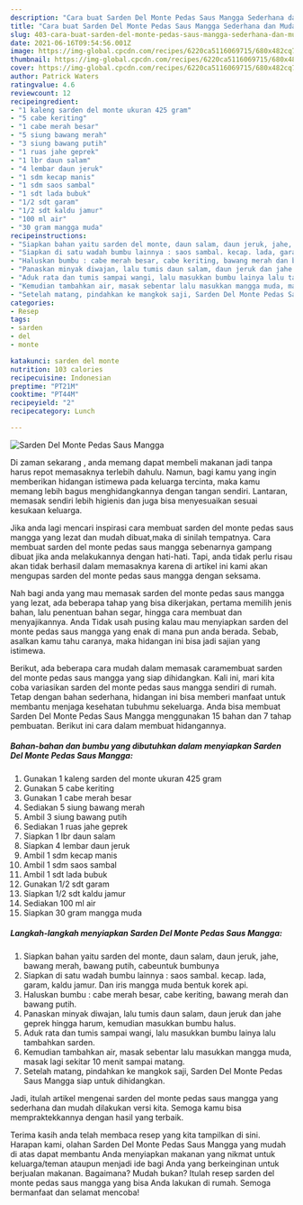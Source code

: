 ```yaml
---
description: "Cara buat Sarden Del Monte Pedas Saus Mangga Sederhana dan Mudah Dibuat"
title: "Cara buat Sarden Del Monte Pedas Saus Mangga Sederhana dan Mudah Dibuat"
slug: 403-cara-buat-sarden-del-monte-pedas-saus-mangga-sederhana-dan-mudah-dibuat
date: 2021-06-16T09:54:56.001Z
image: https://img-global.cpcdn.com/recipes/6220ca5116069715/680x482cq70/sarden-del-monte-pedas-saus-mangga-foto-resep-utama.jpg
thumbnail: https://img-global.cpcdn.com/recipes/6220ca5116069715/680x482cq70/sarden-del-monte-pedas-saus-mangga-foto-resep-utama.jpg
cover: https://img-global.cpcdn.com/recipes/6220ca5116069715/680x482cq70/sarden-del-monte-pedas-saus-mangga-foto-resep-utama.jpg
author: Patrick Waters
ratingvalue: 4.6
reviewcount: 12
recipeingredient:
- "1 kaleng sarden del monte ukuran 425 gram"
- "5 cabe keriting"
- "1 cabe merah besar"
- "5 siung bawang merah"
- "3 siung bawang putih"
- "1 ruas jahe geprek"
- "1 lbr daun salam"
- "4 lembar daun jeruk"
- "1 sdm kecap manis"
- "1 sdm saos sambal"
- "1 sdt lada bubuk"
- "1/2 sdt garam"
- "1/2 sdt kaldu jamur"
- "100 ml air"
- "30 gram mangga muda"
recipeinstructions:
- "Siapkan bahan yaitu sarden del monte, daun salam, daun jeruk, jahe, bawang merah, bawang putih, cabeuntuk bumbunya"
- "Siapkan di satu wadah bumbu lainnya : saos sambal. kecap. lada, garam, kaldu jamur. Dan iris mangga muda bentuk korek api."
- "Haluskan bumbu : cabe merah besar, cabe keriting, bawang merah dan bawang putih."
- "Panaskan minyak diwajan, lalu tumis daun salam, daun jeruk dan jahe geprek hingga harum, kemudian masukkan bumbu halus."
- "Aduk rata dan tumis sampai wangi, lalu masukkan bumbu lainya lalu tambahkan sarden."
- "Kemudian tambahkan air, masak sebentar lalu masukkan mangga muda, masak lagi sekitar 10 menit sampai matang."
- "Setelah matang, pindahkan ke mangkok saji, Sarden Del Monte Pedas Saus Mangga siap untuk dihidangkan."
categories:
- Resep
tags:
- sarden
- del
- monte

katakunci: sarden del monte 
nutrition: 103 calories
recipecuisine: Indonesian
preptime: "PT21M"
cooktime: "PT44M"
recipeyield: "2"
recipecategory: Lunch

---
```



![Sarden Del Monte Pedas Saus Mangga](https://img-global.cpcdn.com/recipes/6220ca5116069715/680x482cq70/sarden-del-monte-pedas-saus-mangga-foto-resep-utama.jpg)

Di zaman  sekarang , anda memang dapat membeli makanan jadi tanpa harus repot memasaknya terlebih dahulu. Namun, bagi kamu yang ingin memberikan hidangan istimewa pada keluarga tercinta, maka kamu memang lebih bagus menghidangkannya dengan tangan sendiri. Lantaran, memasak sendiri lebih higienis dan juga bisa menyesuaikan sesuai kesukaan keluarga.

Jika anda lagi mencari inspirasi cara membuat sarden del monte pedas saus mangga yang lezat dan mudah dibuat,maka di sinilah tempatnya. Cara membuat sarden del monte pedas saus mangga  sebenarnya gampang dibuat jika anda melakukannya dengan hati-hati. Tapi, anda tidak perlu risau akan tidak berhasil dalam memasaknya 
karena di artikel ini kami akan mengupas sarden del monte pedas saus mangga dengan seksama.  



Nah bagi anda yang mau memasak sarden del monte pedas saus mangga yang lezat, ada beberapa tahap yang bisa dikerjakan, pertama memilih jenis bahan, lalu penentuan bahan segar, hingga cara membuat dan menyajikannya. Anda Tidak usah pusing kalau mau menyiapkan sarden del monte pedas saus mangga yang enak di mana pun anda berada. Sebab, asalkan kamu  tahu caranya, maka hidangan ini bisa jadi sajian yang istimewa.

Berikut, ada beberapa cara mudah dalam memasak caramembuat sarden del monte pedas saus mangga yang siap dihidangkan. Kali ini, mari kita coba variasikan sarden del monte pedas saus mangga sendiri di rumah. Tetap dengan bahan sederhana, hidangan ini bisa memberi manfaat untuk membantu menjaga kesehatan tubuhmu sekeluarga. Anda bisa membuat Sarden Del Monte Pedas Saus Mangga menggunakan 15 bahan dan 7 tahap pembuatan. Berikut ini cara dalam membuat hidangannya.

<!--inarticleads1-->

##### Bahan-bahan dan bumbu yang dibutuhkan dalam menyiapkan Sarden Del Monte Pedas Saus Mangga:

1. Gunakan 1 kaleng sarden del monte ukuran 425 gram
1. Gunakan 5 cabe keriting
1. Gunakan 1 cabe merah besar
1. Sediakan 5 siung bawang merah
1. Ambil 3 siung bawang putih
1. Sediakan 1 ruas jahe geprek
1. Siapkan 1 lbr daun salam
1. Siapkan 4 lembar daun jeruk
1. Ambil 1 sdm kecap manis
1. Ambil 1 sdm saos sambal
1. Ambil 1 sdt lada bubuk
1. Gunakan 1/2 sdt garam
1. Siapkan 1/2 sdt kaldu jamur
1. Sediakan 100 ml air
1. Siapkan 30 gram mangga muda




<!--inarticleads2-->

##### Langkah-langkah menyiapkan Sarden Del Monte Pedas Saus Mangga:

1. Siapkan bahan yaitu sarden del monte, daun salam, daun jeruk, jahe, bawang merah, bawang putih, cabeuntuk bumbunya
1. Siapkan di satu wadah bumbu lainnya : saos sambal. kecap. lada, garam, kaldu jamur. Dan iris mangga muda bentuk korek api.
1. Haluskan bumbu : cabe merah besar, cabe keriting, bawang merah dan bawang putih.
1. Panaskan minyak diwajan, lalu tumis daun salam, daun jeruk dan jahe geprek hingga harum, kemudian masukkan bumbu halus.
1. Aduk rata dan tumis sampai wangi, lalu masukkan bumbu lainya lalu tambahkan sarden.
1. Kemudian tambahkan air, masak sebentar lalu masukkan mangga muda, masak lagi sekitar 10 menit sampai matang.
1. Setelah matang, pindahkan ke mangkok saji, Sarden Del Monte Pedas Saus Mangga siap untuk dihidangkan.




Jadi, itulah artikel mengenai  sarden del monte pedas saus mangga  yang sederhana dan mudah dilakukan versi kita. Semoga kamu bisa mempraktekkannya dengan hasil yang terbaik. 

Terima kasih anda telah membaca resep yang kita tampilkan di sini. Harapan kami, olahan  Sarden Del Monte Pedas Saus Mangga yang mudah di atas dapat membantu Anda menyiapkan makanan yang nikmat untuk keluarga/teman ataupun menjadi ide bagi Anda yang berkeinginan untuk berjualan makanan. Bagaimana? Mudah bukan? Itulah resep sarden del monte pedas saus mangga yang bisa Anda lakukan di rumah. Semoga bermanfaat dan selamat mencoba!

